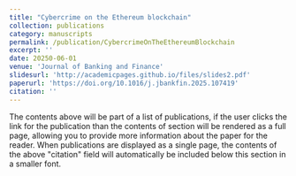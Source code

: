 ```yaml
---
title: "Cybercrime on the Ethereum blockchain"
collection: publications
category: manuscripts
permalink: /publication/CybercrimeOnTheEthereumBlockchain
excerpt: ''
date: 20250-06-01
venue: 'Journal of Banking and Finance'
slidesurl: 'http://academicpages.github.io/files/slides2.pdf'
paperurl: 'https://doi.org/10.1016/j.jbankfin.2025.107419'
citation: ''
---
```


The contents above will be part of a list of publications, if the user clicks the link for the publication than the contents of section will be rendered as a full page, allowing you to provide more information about the paper for the reader. When publications are displayed as a single page, the contents of the above "citation" field will automatically be included below this section in a smaller font.
